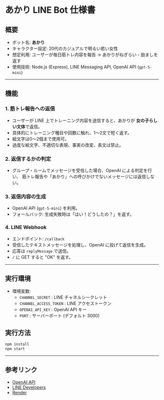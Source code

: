 # あかり LINE Bot 仕様書

## 概要
- ボット名: **あかり**
- キャラクター設定: 20代のカジュアルで明るい若い女性
- 想定利用: ユーザーが毎日筋トレ内容を報告 → あかりがねぎらい・励ましを返す
- 使用技術: Node.js (Express), LINE Messaging API, OpenAI API (`gpt-5-mini`)

---

## 機能
### 1. 筋トレ報告への返信
- ユーザーが LINE 上でトレーニング内容を送信すると、あかりが **女の子らしい文体**で返信。
- 具体的にトレーニング種目や回数に触れ、1〜2文で短く返す。
- 絵文字は0〜2個まで使用可。
- 過度な絵文字、不適切な表現、事実の改変、長文は禁止。

### 2. 返信するかの判定
- グループ・ルームでメッセージを受信した場合、OpenAI による判定を行い、
  筋トレ報告や「あかり」への呼びかけでないメッセージには返信しない。

### 3. 返信内容の生成
- OpenAI API (`gpt-5-mini`) を利用。
- フォールバック: 生成失敗時は「はい！どうしたの？」を返す。

### 4. LINE Webhook
- エンドポイント: `/callback`
- 受信したテキストメッセージを処理し、OpenAI に投げて返信を生成。
- 応答は `replyMessage` で送信。
- `/` に GET すると "OK" を返す。

---

## 実行環境
- 環境変数:
  - `CHANNEL_SECRET` : LINE チャネルシークレット
  - `CHANNEL_ACCESS_TOKEN` : LINE アクセストークン
  - `OPENAI_API_KEY` : OpenAI API キー
  - `PORT` : サーバーポート (デフォルト 3000)

## 実行方法
```bash
npm install
npm start
```

---

## 参考リンク
- [OpenAI API](https://platform.openai.com/docs/api-reference/introduction)
- [LINE Developers](https://developers.line.biz/console/)
- [Render](https://dashboard.render.com/web/srv-d2ksu23uibrs73ek76q0)

